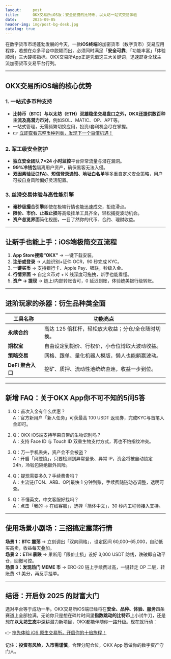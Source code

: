 ```yaml
---
layout:     post
title:      OKX交易所iOS版：安全便捷的比特币、以太坊一站式交易体验
date:       2025-09-05
header-img: img/post-bg-desk.jpg
catalog: true
---
```


在数字货币市场蓬勃发展的今天，一款**iOS终端**的加密货币（数字货币）交易应用程序，若想在众多平台中脱颖而出，必须同时满足「**安全可靠**」「功能丰富」「体验顺滑」三大硬核指标。OKX交易所App正是凭借这三大关键词，迅速跻身全球主流加密货币交易平台行列。

---

## OKX交易所iOS端的核心优势

### 1. **一站式多币种支持**
- **比特币（BTC）**与**以太坊（ETH）**双雄稳坐交易盘口之外，OKX还提供数百种**主流及高潜力币对**，例如SOL、MATIC、OP、APT等。
- 一站式管理，无需频繁切换应用，投资/套利机会尽在掌握。
- 👉 [立即查看完整币种列表，发现下一个百倍机遇！](https://okxdog.com/)

### 2. **军工级安全防护**
- **独立安全团队 7×24 小时监控**平台异常流量与潜在漏洞。
- **99%冷钱包**隔离用户资产，确保黑客无法入侵。
- **双因素验证(2FA)、短信登录通知、地址白名单**等多重自定义安全策略，用户可按自身风险偏好灵活配置。

### 3. **丝滑交易体验与高性能引擎**
- **毫秒级撮合引擎**即使在极端行情也能迅速成交，拒绝滑点。
- **限价、市价、止盈止损**等高级挂单工具齐全，轻松捕捉波动机会。
- **资产总览界面**简化视图，一目了然你的代币、合约、理财收益。

---

## 让新手也能上手：iOS端极简交互流程

1. **App Store搜索“OKX”** → 一键下载安装。  
2. **注册或登录** → 人脸识别+证件 OCR，90 秒完成 KYC。  
3. **一键买币** → 支持银行卡、Apple Pay、银联，秒级入金。  
4. **行情界面** → 自定义币对 + K 线深度可拖拽，新手也能看懂。  
5. **资产 → 提现** → 链上/内部转账皆可，0 延迟到账，体验媲美银行级转账。

---

## 进阶玩家的杀器：衍生品种类全面

| 工具名称 | 功能亮点 |
| --- | --- |
| **永续合约** | 高达 125 倍杠杆，轻松放大收益；分仓/全仓随时切换。 |
| **期权宝** | 自由设定到期价、行权价，小仓位博取大波动收益。 |
| **策略交易** | 网格、跟单、量化机器人模版，懒人也能躺赢波动。 |
| **DeFi 聚合入口** | 挖矿、质押、流动性池统统直连，收益一步到位。 |

---

## **新增 FAQ：关于OKX App你不可不知的5问5答**

1. Q：首次入金有什么优惠？  
   A：官方新用户「新人任务」可获最高 100 USDT 返现券，完成KYC与首笔入金即可。

2. Q：OKX iOS端支持苹果自带的生物识别吗？  
   A：支持 Face ID 与 Touch ID 双重生物支付方式，再也不怕指纹冲突。

3. Q：万一手机丢失，资产会不会被盗？  
   A：开启「风控锁」，只要检测到异常登录、异常 IP，资金将被自动锁定 24h，冷钱包隔绝额外风险。

4. Q：提现需要多久？手续费贵吗？  
   A：主流链(TON、ARB、OP)最快 1 分钟到账，手续费随链动态调整，透明可查。

5. Q：不懂英文，中文客服好找吗？  
   A：点击「我的 → 在线客服」，选择「简体中文」，30 秒内工程师接入支持。

---

## 使用场景小剧场：三招搞定震荡行情

**场景 1：BTC 震荡** → 立刻调出「双向网格」，设定区间 60,000–65,000，自动低买高卖，收益每天叠加。  
**场景 2：ETH 暴跌** → 果断用「限价止损」设好 3,000 USDT 防线，跌破即自动平仓，回撤可控。  
**场景 3：发现热门 MEME 币** → ERC-20 链上手续费过高，一键转走 OP 二层，转账费 <1 美分，再反手挂单。

---

## 结语：开启你 2025 的财富大门

选对平台等于成功一半。OKX交易所iOS端已经将在**安全、品种、体验、服务**四条赛道上全部拉满。无论你只是想在碎片时间里**指数跳动的比特币**上小试牛刀，还是想在**以太坊生态**中深耕潜力新项目，OKX都能伴随你一路升级。现在就行动：

👉 [抢先体验 iOS 原生交易所，开启你的十倍旅程！](https://okxdog.com/)

记住：**投资有风险，入市需谨慎**。合理分配仓位，OKX App 愿做你的数字资产守门人。